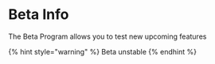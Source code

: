 # Beta Info

The Beta Program allows you to test new upcoming features

{% hint style="warning" %}
Beta unstable
{% endhint %}

